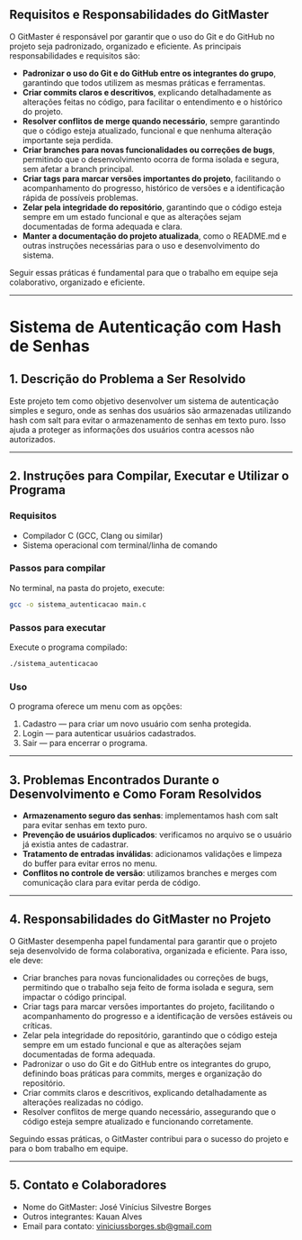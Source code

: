 ## Requisitos e Responsabilidades do GitMaster

O GitMaster é responsável por garantir que o uso do Git e do GitHub no projeto seja padronizado, organizado e eficiente. As principais responsabilidades e requisitos são:

- **Padronizar o uso do Git e do GitHub entre os integrantes do grupo**, garantindo que todos utilizem as mesmas práticas e ferramentas.
- **Criar commits claros e descritivos**, explicando detalhadamente as alterações feitas no código, para facilitar o entendimento e o histórico do projeto.
- **Resolver conflitos de merge quando necessário**, sempre garantindo que o código esteja atualizado, funcional e que nenhuma alteração importante seja perdida.
- **Criar branches para novas funcionalidades ou correções de bugs**, permitindo que o desenvolvimento ocorra de forma isolada e segura, sem afetar a branch principal.
- **Criar tags para marcar versões importantes do projeto**, facilitando o acompanhamento do progresso, histórico de versões e a identificação rápida de possíveis problemas.
- **Zelar pela integridade do repositório**, garantindo que o código esteja sempre em um estado funcional e que as alterações sejam documentadas de forma adequada e clara.
- **Manter a documentação do projeto atualizada**, como o README.md e outras instruções necessárias para o uso e desenvolvimento do sistema.

Seguir essas práticas é fundamental para que o trabalho em equipe seja colaborativo, organizado e eficiente.

---

# Sistema de Autenticação com Hash de Senhas

## 1. Descrição do Problema a Ser Resolvido

Este projeto tem como objetivo desenvolver um sistema de autenticação simples e seguro, onde as senhas dos usuários são armazenadas utilizando hash com salt para evitar o armazenamento de senhas em texto puro. Isso ajuda a proteger as informações dos usuários contra acessos não autorizados.

---

## 2. Instruções para Compilar, Executar e Utilizar o Programa

### Requisitos
- Compilador C (GCC, Clang ou similar)
- Sistema operacional com terminal/linha de comando

### Passos para compilar

No terminal, na pasta do projeto, execute:

```bash
gcc -o sistema_autenticacao main.c
```

### Passos para executar

Execute o programa compilado:

```bash
./sistema_autenticacao
```

### Uso

O programa oferece um menu com as opções:

1. Cadastro — para criar um novo usuário com senha protegida.  
2. Login — para autenticar usuários cadastrados.  
3. Sair — para encerrar o programa.

---

## 3. Problemas Encontrados Durante o Desenvolvimento e Como Foram Resolvidos

- **Armazenamento seguro das senhas**: implementamos hash com salt para evitar senhas em texto puro.  
- **Prevenção de usuários duplicados**: verificamos no arquivo se o usuário já existia antes de cadastrar.  
- **Tratamento de entradas inválidas**: adicionamos validações e limpeza do buffer para evitar erros no menu.  
- **Conflitos no controle de versão**: utilizamos branches e merges com comunicação clara para evitar perda de código.

---

## 4. Responsabilidades do GitMaster no Projeto

O GitMaster desempenha papel fundamental para garantir que o projeto seja desenvolvido de forma colaborativa, organizada e eficiente. Para isso, ele deve:

- Criar branches para novas funcionalidades ou correções de bugs, permitindo que o trabalho seja feito de forma isolada e segura, sem impactar o código principal.  
- Criar tags para marcar versões importantes do projeto, facilitando o acompanhamento do progresso e a identificação de versões estáveis ou críticas.  
- Zelar pela integridade do repositório, garantindo que o código esteja sempre em um estado funcional e que as alterações sejam documentadas de forma adequada.  
- Padronizar o uso do Git e do GitHub entre os integrantes do grupo, definindo boas práticas para commits, merges e organização do repositório.  
- Criar commits claros e descritivos, explicando detalhadamente as alterações realizadas no código.  
- Resolver conflitos de merge quando necessário, assegurando que o código esteja sempre atualizado e funcionando corretamente.

Seguindo essas práticas, o GitMaster contribui para o sucesso do projeto e para o bom trabalho em equipe.

---

## 5. Contato e Colaboradores

- Nome do GitMaster: José Vinícius Silvestre Borges
- Outros integrantes: Kauan Alves
- Email para contato: viniciussborges.sb@gmail.com


